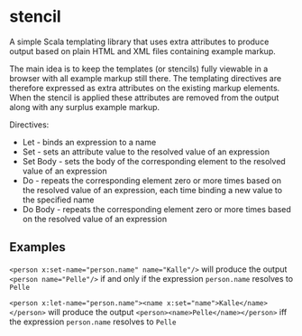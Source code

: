stencil
=======

A simple Scala templating library that uses extra attributes to produce output based on plain HTML and XML files containing example markup.

The main idea is to keep the templates (or stencils) fully viewable in a browser with all example markup still there. The templating directives are therefore expressed as extra attributes on the existing markup elements. When the stencil is applied these attributes are removed from the output along with any surplus example markup.

Directives:
* Let - binds an expression to a name
* Set - sets an attribute value to the resolved value of an expression
* Set Body - sets the body of the corresponding element to the resolved value of an expression
* Do - repeats the corresponding element zero or more times based on the resolved value of an expression, each time binding a new value to the specified name
* Do Body - repeats the corresponding element zero or more times based on the resolved value of an expression

Examples
--------
`<person x:set-name="person.name" name="Kalle"/>` will produce the output `<person name="Pelle"/>` if and only if the expression `person.name` resolves to `Pelle`

`<person x:let-name="person.name"><name x:set="name">Kalle</name></person>` will produce the output `<person><name>Pelle</name></person>` iff the expression `person.name` resolves to `Pelle`
